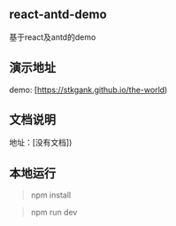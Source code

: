 ## react-antd-demo
基于react及antd的demo

## 演示地址
demo: [https://stkgank.github.io/the-world)

## 文档说明
地址：[没有文档])

## 本地运行
> npm install

> npm run dev
